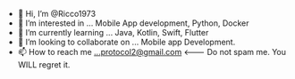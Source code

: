 - 👋 Hi, I’m @Ricco1973
- 👀 I’m interested in ... Mobile App development, Python, Docker
- 🌱 I’m currently learning ... Java, Kotlin, Swift, Flutter
- 💞️ I’m looking to collaborate on ... Mobile app Development.
- 📫 How to reach me ...protocol2@gmail.com <--- Do not spam me. You WILL regret it.

<!---
Ricco1973/Ricco1973 is a ✨ special ✨ repository because its `README.md` (this file) appears on your GitHub profile.
You can click the Preview link to take a look at your changes.
--->
